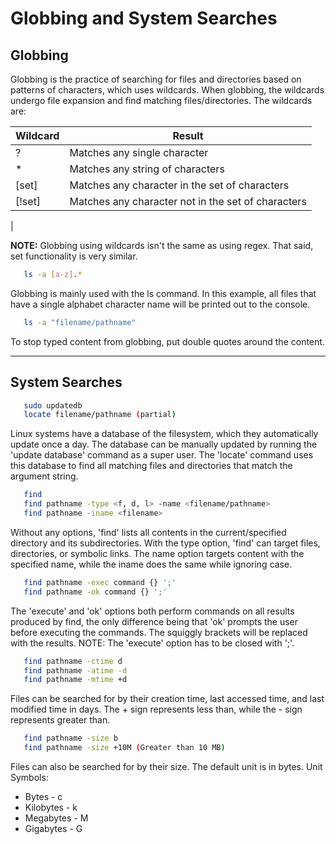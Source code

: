 # Globbing and System Searches

## Globbing

Globbing is the practice of searching for files and directories based on patterns of characters, which uses wildcards. When globbing, the wildcards undergo file expansion and find matching files/directories. The wildcards are:

| Wildcard | Result |
| -------- | ------ |
| ? | 	Matches any single character|
| * |	Matches any string of characters|
| [set] | Matches any character in the set of characters|
| [!set] | Matches any character not in the set of characters|
| 

**NOTE:** Globbing using wildcards isn't the same as using regex. That said, set functionality is very similar.

```bash
   ls -a [a-z].*
```
Globbing is mainly used with the ls command. In this example, all files that have a single alphabet character name will be printed out to the console.

```bash
   ls -a "filename/pathname"
```

To stop typed content from globbing, put double quotes around the content.

- - - -

## System Searches

```bash
   sudo updatedb
   locate filename/pathname (partial)
```

Linux systems have a database of the filesystem, which they 
automatically update once a day. The database can be 
manually updated by running the 'update database' command 
as a super user. The 'locate' command uses this database 
to find all matching files and directories that match the 
argument string.

```bash
   find
   find pathname -type <f, d, l> -name <filename/pathname>
   find pathname -iname <filename>
```

Without any options, 'find' lists all contents in the current/specified directory and its subdirectories. With the type option, 'find' can target files, directories, or symbolic links. The name option targets content with the specified name, while the iname does the same while ignoring case.

```bash
   find pathname -exec command {} ';'
   find pathname -ok command {} ';'
```

The 'execute' and 'ok' options both perform commands on all results produced by find, the only difference being that 'ok' prompts the user before executing the commands. The squiggly brackets will be replaced with the results. NOTE: The 'execute' option has to be closed with ';'.

```bash
   find pathname -ctime d
   find pathname -atime -d
   find pathname -mtime +d
```

Files can be searched for by their creation time, last accessed time, and last modified time in days. The + sign represents less than, while the - sign represents greater than.

```bash
   find pathname -size b 
   find pathname -size +10M (Greater than 10 MB)
```

Files can also be searched for by their size. The default unit is in bytes. Unit Symbols:
   * Bytes - c
   * Kilobytes - k
   * Megabytes - M
   * Gigabytes - G

